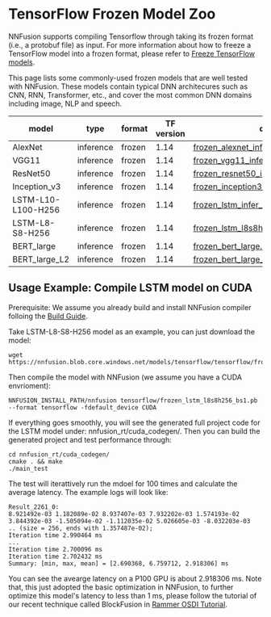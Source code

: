 # TensorFlow Frozen Model Zoo

NNFusion supports compiling Tensorflow through taking its frozen format (i.e., a protobuf file) as input. For more information about how to freeze a TensorFlow model into a frozen format, please refer to [Freeze TensorFlow models](nnf_tf_freezer/README.md).

This page lists some commonly-used frozen models that are well tested with NNFusion. These models contain typical DNN architecures such as CNN, RNN, Transformer, etc., and cover the most common DNN domains including image, NLP and speech.


| model        | type        | format | TF version | download link |
| -----------  | ----------- | -------| ---------  | ------------- |              
| AlexNet      | inference   | frozen | 1.14 | [frozen_alexnet_infer_batch_1.const_folded.pb](https://nnfusion.blob.core.windows.net/models/tensorflow/frozen_alexnet_infer_batch_1.const_folded.pb)  |
| VGG11        | inference   | frozen | 1.14 | [frozen_vgg11_infer_batch_1.const_folded.pb](https://nnfusion.blob.core.windows.net/models/tensorflow/frozen_vgg11_infer_batch_1.const_folded.pb)    |
| ResNet50     | inference   | frozen | 1.14 | [frozen_resnet50_infer_batch_1.const_folded.pb](https://nnfusion.blob.core.windows.net/models/tensorflow/frozen_resnet50_infer_batch_1.const_folded.pb) |
| Inception_v3 | inference   | frozen | 1.14 | [frozen_inception3_infer_batch_1.const_folded.pb](https://nnfusion.blob.core.windows.net/models/tensorflow/frozen_inception3_infer_batch_1.const_folded.pb)
| LSTM-L10-L100-H256 | inference   | frozen | 1.14 | [frozen_lstm_infer_batch_1.const_folded.pb](https://nnfusion.blob.core.windows.net/models/tensorflow/frozen_lstm_infer_batch_1.const_folded.pb)
| LSTM-L8-S8-H256 | inference | frozen | 1.14 | [frozen_lstm_l8s8h256_bs1.pb](https://nnfusion.blob.core.windows.net/models/tensorflow/frozen_lstm_l8s8h256_bs1.pb) | 
| BERT_large | inference | frozen | 1.14 | [frozen_bert_large.const_folded.pb](https://nnfusion.blob.core.windows.net/models/tensorflow/frozen_bert_large.const_folded.pb) | 
| BERT_large_L2 | inference | frozen | 1.14 | [frozen_bert_large_layer_2.const_folded.pb](https://nnfusion.blob.core.windows.net/models/tensorflow/frozen_bert_large_layer_2.const_folded.pb) | 

## Usage Example: Compile LSTM model on CUDA

Prerequisite: We assume you already build and install NNFusion compiler folloing the [Build Guide](https://github.com/microsoft/nnfusion/wiki/Build-Guide).

Take LSTM-L8-S8-H256 model as an example, you can just download the model:

```
wget https://nnfusion.blob.core.windows.net/models/tensorflow/tensorflow/frozen_lstm_l8s8h256_bs1.pb
```

Then compile the model with NNFusion (we assume you have a CUDA envrioment):
```
NNFUSION_INSTALL_PATH/nnfusion tensorflow/frozen_lstm_l8s8h256_bs1.pb --format tensorflow -fdefault_device CUDA
```

If everything goes smoothly, you will see the generated full project code for the LSTM model under: nnfusion_rt/cuda_codegen/. 
Then you can build the generated project and test performance through:
```
cd nnfusion_rt/cuda_codegen/
cmake . && make
./main_test
```
The test will iterattively run the mdoel for 100 times and calculate the average latency. The example logs will look like:
```
Result_2261_0: 
8.921492e-03 1.182089e-02 8.937407e-03 7.932202e-03 1.574193e-02 3.844392e-03 -1.505094e-02 -1.112035e-02 5.026605e-03 -8.032203e-03  .. (size = 256, ends with 1.357487e-02);
Iteration time 2.990464 ms
...
Iteration time 2.700096 ms
Iteration time 2.702432 ms
Summary: [min, max, mean] = [2.690368, 6.759712, 2.918306] ms
```
You can see the avearge latency on a P100 GPU is about 2.918306 ms. Note that, this just adopted the basic optimization in NNFusion, to further optimize this model's latency to less than 1 ms, please follow the tutorial of our recent technique called BlockFusion in [Rammer OSDI Tutorial](https://github.com/microsoft/nnfusion/blob/osdi20_artifact/artifacts/get_started_tutorial/README_GET_STARTED.md).



